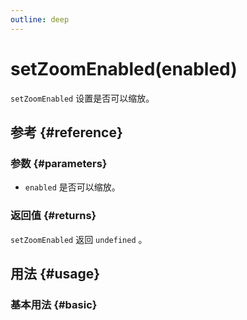 ```yaml
---
outline: deep
---
```


# setZoomEnabled(enabled)
`setZoomEnabled` 设置是否可以缩放。

## 参考 {#reference}
<!--@include: @/@views/api/references/instance/setZoomEnabled.md-->

### 参数 {#parameters}
- `enabled` 是否可以缩放。

### 返回值 {#returns}
`setZoomEnabled` 返回 `undefined` 。

## 用法 {#usage}
<script setup>
import SetZoomEnabled from '../../@views/api/samples/setZoomEnabled/index.vue'
</script>

### 基本用法 {#basic}
<SetZoomEnabled/>